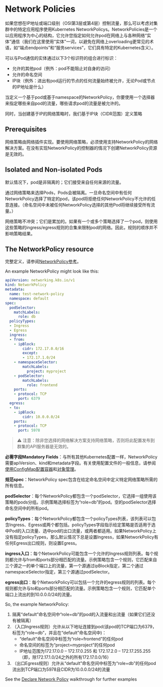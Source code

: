 # Network Policies

如果您想在IP地址或端口级别（OSI第3层或第4层）控制流量，那么可以考虑对集群中的特定应用程序使用Kubernetes NetworkPolicys。NetworkPolicies是一个以应用程序为中心的结构，它允许您指定如何允许pod在网络上与各种网络“实体”通信（我们在这里使用“实体”一词，以避免在网络上overloading更常见的术语，如“端点endpoints”和“服务services”，它们具有特定的Kubernetes含义）。

可以与Pod通信的实体通过以下3个标识符的组合进行标识：
- 允许的其他pod（例外：pod不能阻止对自身的访问）
- 允许的命名空间
- IP块（例外：进出有pod运行的节点的任何流量始终被允许，无论Pod或节点的IP地址是什么）

当定义一个基于pod或基于namespace的NetworkPolicy，你要使用一个选择器来指定哪些来自pod的流量，哪些请求pod的流量是被允许的。

同时，当创建基于IP的网络策略时，我们基于IP块（CIDR范围）定义策略

## Prerequisites
网络策略由网络插件实现。要使用网络策略，必须使用支持NetworkPolicy的网络解决方案。在没有实现NetworkPolicy的控制器的情况下创建NetworkPolicy资源是无效的。

## Isolated and Non-isolated Pods

默认情况下，pod是非隔离的；它们接受来自任何来源的流量。

通过网络策略来选择Pods，Pods会被隔离。一旦命名空间中有任何NetworkPolicy选择了特定的pod，该pod将拒绝任何NetworkPolicy不允许的任意连接。（命名空间中未被任何NetworkPolicy选择的其他Pod将继续接受所有流量。）

网络策略不冲突；它们是累加的。如果有一个或多个策略选择了一个pod，则使用这些策略的ingress/egress规则的合集来限制pod的网络。因此，规则的顺序并不影响策略结果。

## The NetworkPolicy resource

完整定义，请参阅[NetworkPolicy参考](https://kubernetes.io/docs/reference/generated/kubernetes-api/v1.19/#networkpolicy-v1-networking-k8s-io)。

An example NetworkPolicy might look like this:

```yaml
apiVersion: networking.k8s.io/v1
kind: NetworkPolicy
metadata:
  name: test-network-policy
  namespace: default
spec:
  podSelector:
    matchLabels:
      role: db
  policyTypes:
  - Ingress
  - Egress
  ingress:
  - from:
    - ipBlock:
        cidr: 172.17.0.0/16
        except:
        - 172.17.1.0/24
    - namespaceSelector:
        matchLabels:
          project: myproject
    - podSelector:
        matchLabels:
          role: frontend
    ports:
    - protocol: TCP
      port: 6379
  egress:
  - to:
    - ipBlock:
        cidr: 10.0.0.0/24
    ports:
    - protocol: TCP
      port: 5978
```

> :warning: 注意：除非您选择的网络解决方案支持网络策略，否则将此配置发布到群集的API服务器是无效的。

**必需字段Mandatory Fields**：与所有其他Kubernetes配置一样，NetworkPolicy需要apiVersion、kind和metadata字段。有关使用配置文件的一般信息，请参阅[使用ConfigMap配置容器](https://kubernetes.io/docs/tasks/configure-pod-container/configure-pod-configmap/)和[对象管理](https://kubernetes.io/docs/concepts/overview/working-with-objects/object-management)。

**规范spec**：NetworkPolicy spec包含在给定命名空间中定义特定网络策略所需的所有信息。

**podSelector**：每个NetworkPolicy都包含一个podSelector，它选择一组使用该策略的pods分组。示例策略选择标签为“role=db”的pod。空的podSelector选择命名空间中的所有pod。

**policyTypes**：每个NetworkPolicy都包含一个policyTypes列表，该列表可以包含Ingress、Egress或两个都包括。policyTypes字段指示给定策略是否适用于选中Pod的入口流量、选中pod的出口流量，或两者都适用。如果NetworkPolicy上没有指定policyTypes，那么默认情况下总是设置Ingress，如果NetworkPolicy有任何Egress出口规则，则设置Egress。

**ingress入口**：每个NetworkPolicy可能包含一个允许的Ingress规则列表。每个规则都允许与from和ports部分相匹配的流量。示例策略包含一个规则，它匹配来自三个源之一的单个端口上的流量，第一个源通过ipBlock指定，第二个通过namespaceSelector指定，第三个源通过podSelector。

**egress出口**：每个NetworkPolicy可以包括一个允许的egress规则的列表。每个规则都允许与to和ports部分相匹配的流量。示例策略包含一个规则，它匹配单个端口上流出的到10.0.0.0/24的流量。

So, the example NetworkPolicy:

1. 隔离“default”命名空间中“role=db”的pod的入流量和出流量（如果它们还没有被隔离）
2. （入口Ingress规则）允许从以下地址连接到pod(该pod的TCP端口为6379，标签为“role=db”，并且在“default”命名空间中)：
   - “default”命名空间中标签为“role=frontend”的任何pod
   - 命名空间的标签为“project=myproject”的任何pod
   - IP地址范围为172.17.0.0 – 172.17.0.255 和 172.17.2.0 – 172.17.255.255（即，除172.17.1.0/24之外的所有172.17.0.0/16）
3. （出口Egress规则）允许从“default”命名空间中标签为“role=db”的任何pod流出到TCP端口为5978且CIDR为10.0.0.0/24的流量

See the [Declare Network Policy](https://kubernetes.io/docs/tasks/administer-cluster/declare-network-policy/) walkthrough for further examples